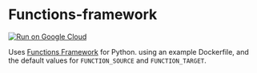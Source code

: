 # Functions-framework

[![Run on Google Cloud](https://deploy.cloud.run/button.svg)](https://deploy.cloud.run)

Uses [Functions Framework](https://github.com/GoogleCloudPlatform/functions-framework-python) for Python. using an example Dockerfile, and the default values for `FUNCTION_SOURCE` and `FUNCTION_TARGET`.
